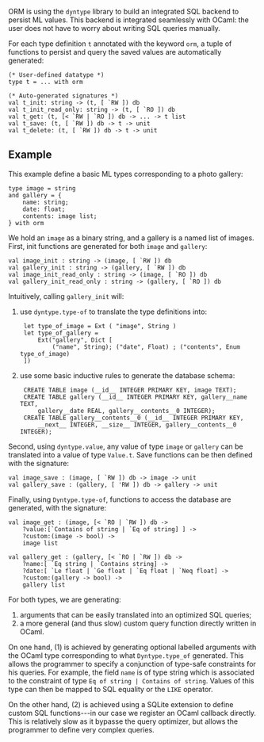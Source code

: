 ORM is using the `dyntype` library to build an integrated SQL backend to persist ML values. This backend is integrated seamlessly with OCaml: the user does not have to worry about writing SQL queries manually.

For each type definition `t` annotated with the keyword `orm`, a tuple of functions to persist and query the saved values are automatically generated:

    (* User-defined datatype *)
    type t = ... with orm

    (* Auto-generated signatures *)
    val t_init: string -> (t, [ `RW ]) db
    val t_init_read_only: string -> (t, [ `RO ]) db
    val t_get: (t, [< `RW | `RO ]) db -> ... -> t list
    val t_save: (t, [ `RW ]) db -> t -> unit
    val t_delete: (t, [ `RW ]) db -> t -> unit

Example
-------

This example define a basic ML types corresponding to a photo gallery:

    type image = string
    and gallery = {
        name: string;
        date: float;
        contents: image list;
    } with orm

We hold an `image` as a binary string, and a gallery is a named list of images. First, init functions are generated for both `image` and `gallery`:

    val image_init : string -> (image, [ `RW ]) db
    val gallery_init : string -> (gallery, [ `RW ]) db
    val image_init_read_only : string -> (image, [ `RO ]) db
    val gallery_init_read_only : string -> (gallery, [ `RO ]) db

Intuitively, calling `gallery_init` will:

1. use `dyntype.type-of` to translate the type definitions into:

        let type_of_image = Ext ( "image", String )
        let type_of_gallery =
            Ext("gallery", Dict [ 
                ("name", String); ("date", Float) ; ("contents", Enum type_of_image)
        ])

2. use some basic inductive rules to generate the database schema:

        CREATE TABLE image (__id__ INTEGER PRIMARY KEY, image TEXT);
        CREATE TABLE gallery (__id__ INTEGER PRIMARY KEY, gallery__name TEXT, 
            gallery__date REAL, gallery__contents__0 INTEGER);
        CREATE TABLE gallery__contents__0 (__id__ INTEGER PRIMARY KEY,  
            __next__ INTEGER, __size__ INTEGER, gallery__contents__0 INTEGER);

Second, using `dyntype.value`, any value of type `image` or `gallery` can be translated into a value of type `Value.t`. Save functions can be then defined with the signature:

    val image_save : (image, [ `RW ]) db -> image -> unit
    val gallery_save : (gallery, [ 'RW ]) db -> gallery -> unit

Finally, using `Dyntype.type-of`, functions to access the database are generated, with the signature:

    val image_get : (image, [< `RO | `RW ]) db ->
        ?value:[`Contains of string | `Eq of string] ] ->
        ?custom:(image -> bool) ->
        image list

    val gallery_get : (gallery, [< `RO | `RW ]) db ->
        ?name:[ `Eq string | `Contains string] ->
        ?date:[ `Le float | `Ge float | `Eq float | `Neq float] ->
        ?custom:(gallery -> bool) ->
        gallery list

For both types, we are generating:
1. arguments that can be easily translated into an optimized SQL queries;
2. a more general (and thus slow) custom query function directly written in OCaml.

On one hand, (1) is achieved by generating optional labelled arguments with the OCaml type corresponding to what `Dyntype.type_of` generated. This allows the programmer to specify a conjunction of type-safe constraints for his queries. For example, the field `name` is of type string which is associated to the constraint of type `Eq of string | Contains of string`. Values of this type can then be mapped to SQL equality or the `LIKE` operator.

On the other hand, (2) is achieved using a SQLite extension to define custom SQL functions---in our case we register an OCaml callback directly. This is relatively slow as it bypasse the query optimizer, but allows the programmer to define very complex queries.
